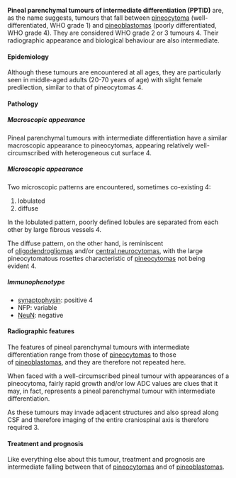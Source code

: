 
**Pineal parenchymal tumours of intermediate differentiation (PPTID)** are, as the name suggests, tumours that fall between [pineocytoma](https://radiopaedia.org/articles/pineocytoma) (well-differentiated, WHO grade 1) and [pineoblastomas](https://radiopaedia.org/articles/pineoblastoma) (poorly differentiated, WHO grade 4). They are considered WHO grade 2 or 3 tumours 4. Their radiographic appearance and biological behaviour are also intermediate. 

#### Epidemiology

Although these tumours are encountered at all ages, they are particularly seen in middle-aged adults (20-70 years of age) with slight female predilection, similar to that of pineocytomas 4. 

#### Pathology

##### Macroscopic appearance

Pineal parenchymal tumours with intermediate differentiation have a similar macroscopic appearance to pineocytomas, appearing relatively well-circumscribed with heterogeneous cut surface 4.

##### Microscopic appearance

Two microscopic patterns are encountered, sometimes co-existing 4:

1. lobulated
2. diffuse

In the lobulated pattern, poorly defined lobules are separated from each other by large fibrous vessels 4.

The diffuse pattern, on the other hand, is reminiscent of [oligodendrogliomas](https://radiopaedia.org/articles/oligodendroglioma) and/or [central neurocytomas](https://radiopaedia.org/articles/central-neurocytoma), with the large pineocytomatous rosettes characteristic of [pineocytomas](https://radiopaedia.org/articles/pineocytoma) not being evident 4.

##### Immunophenotype

- [synaptophysin](https://radiopaedia.org/articles/synaptophysin): positive 4
- NFP: variable
- [NeuN](https://radiopaedia.org/articles/missing?article%5Btitle%5D=neun): negative

#### Radiographic features

The features of pineal parenchymal tumours with intermediate differentiation range from those of [pineocytomas](https://radiopaedia.org/articles/pineocytoma) to those of [pineoblastomas](https://radiopaedia.org/articles/pineoblastoma), and they are therefore not repeated here.

When faced with a well-circumscribed pineal tumour with appearances of a pineocytoma, fairly rapid growth and/or low ADC values are clues that it may, in fact, represents a pineal parenchymal tumour with intermediate differentiation. 

As these tumours may invade adjacent structures and also spread along CSF and therefore imaging of the entire craniospinal axis is therefore required 3.

#### Treatment and prognosis

Like everything else about this tumour, treatment and prognosis are intermediate falling between that of [pineocytomas](https://radiopaedia.org/articles/pineocytoma) and of [pineoblastomas](https://radiopaedia.org/articles/pineoblastoma).